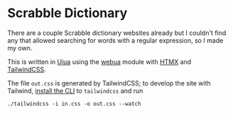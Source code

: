 # Scrabble Dictionary

There are a couple Scrabble dictionary websites already but I couldn't find any that allowed searching for words with a regular expression, so I made my own.

This is written in [Uiua](https://www.uiua.org/) using the [webua](github.com/uiua-lang/webua) module with [HTMX](https://htmx.org/) and [TailwindCSS](https://tailwindcss.com).

The file `out.css` is generated by TailwindCSS; to develop the site with Tailwind, [install the CLI](https://github.com/tailwindlabs/tailwindcss/releases/latest) to `tailwindcss` and run

```
./tailwindcss -i in.css -o out.css --watch
```
